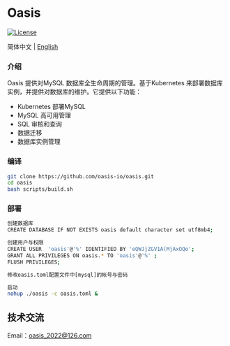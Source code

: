 # Oasis

[![License](https://img.shields.io/badge/License-Apache%202.0-blue.svg)](https://github.com/carina-io/carina/blob/main/LICENSE)

简体中文 | [English](README_en.md)

### 介绍
  Oasis 提供对MySQL 数据库全生命周期的管理。基于Kubernetes 来部署数据库实例，并提供对数据库的维护。它提供以下功能：

* Kubernetes 部署MySQL
* MySQL 高可用管理
* SQL 审核和查询
* 数据迁移
* 数据库实例管理


### 编译

```bash
git clone https://github.com/oasis-io/oasis.git
cd oasis
bash scripts/build.sh
```


### 部署

```bash
创建数据库
CREATE DATABASE IF NOT EXISTS oasis default character set utf8mb4;

创建用户与权限
CREATE USER  'oasis'@'%' IDENTIFIED BY 'eQWJjZGV1A(MjAxOQo';
GRANT ALL PRIVILEGES ON oasis.* TO 'oasis'@'%' ; 
FLUSH PRIVILEGES;

修改oasis.toml配置文件中[mysql]的帐号与密码

启动
nohup ./oasis -c oasis.toml &
```

## 技术交流

Email：oasis_2022@126.com





